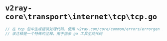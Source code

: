 # `v2ray-core\transport\internet\tcp\tcp.go`

```go
// 在 tcp 包中生成错误处理代码，使用 v2ray.com/core/common/errors/errorgen 工具
// 该注释是一个特殊的注释，用于指示 go 工具生成代码
```